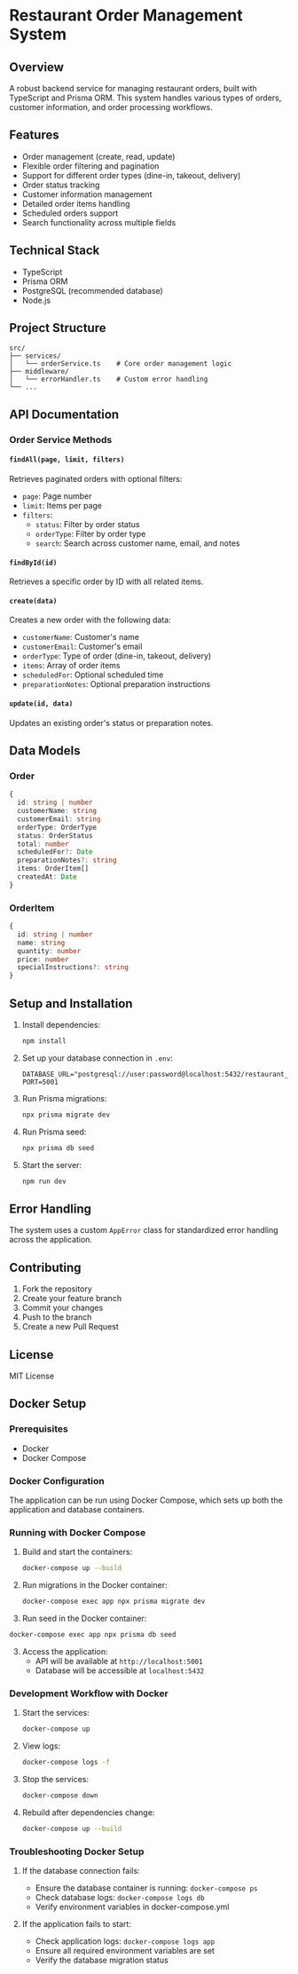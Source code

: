 # Restaurant Order Management System

## Overview
A robust backend service for managing restaurant orders, built with TypeScript and Prisma ORM. This system handles various types of orders, customer information, and order processing workflows.

## Features
- Order management (create, read, update)
- Flexible order filtering and pagination
- Support for different order types (dine-in, takeout, delivery)
- Order status tracking
- Customer information management
- Detailed order items handling
- Scheduled orders support
- Search functionality across multiple fields

## Technical Stack
- TypeScript
- Prisma ORM
- PostgreSQL (recommended database)
- Node.js

## Project Structure
```
src/
├── services/
│   └── orderService.ts    # Core order management logic
├── middleware/
│   └── errorHandler.ts    # Custom error handling
└── ...
```

## API Documentation

### Order Service Methods

#### `findAll(page, limit, filters)`
Retrieves paginated orders with optional filters:
- `page`: Page number
- `limit`: Items per page
- `filters`: 
  - `status`: Filter by order status
  - `orderType`: Filter by order type
  - `search`: Search across customer name, email, and notes

#### `findById(id)`
Retrieves a specific order by ID with all related items.

#### `create(data)`
Creates a new order with the following data:
- `customerName`: Customer's name
- `customerEmail`: Customer's email
- `orderType`: Type of order (dine-in, takeout, delivery)
- `items`: Array of order items
- `scheduledFor`: Optional scheduled time
- `preparationNotes`: Optional preparation instructions

#### `update(id, data)`
Updates an existing order's status or preparation notes.

## Data Models

### Order
```typescript
{
  id: string | number
  customerName: string
  customerEmail: string
  orderType: OrderType
  status: OrderStatus
  total: number
  scheduledFor?: Date
  preparationNotes?: string
  items: OrderItem[]
  createdAt: Date
}
```

### OrderItem
```typescript
{
  id: string | number
  name: string
  quantity: number
  price: number
  specialInstructions?: string
}
```

## Setup and Installation
1. Install dependencies:
   ```bash
   npm install
   ```

2. Set up your database connection in `.env`:
   ```
   DATABASE_URL="postgresql://user:password@localhost:5432/restaurant_db"
   PORT=5001
   ```

3. Run Prisma migrations:
   ```bash
   npx prisma migrate dev
   ```
4. Run Prisma seed:
   ```bash
   npx prisma db seed
   ```

5. Start the server:
   ```bash
   npm run dev
   ```

## Error Handling
The system uses a custom `AppError` class for standardized error handling across the application.

## Contributing
1. Fork the repository
2. Create your feature branch
3. Commit your changes
4. Push to the branch
5. Create a new Pull Request

## License
MIT License

## Docker Setup

### Prerequisites
- Docker
- Docker Compose

### Docker Configuration
The application can be run using Docker Compose, which sets up both the application and database containers.

### Running with Docker Compose

1. Build and start the containers:
   ```bash
   docker-compose up --build
   ```

2. Run migrations in the Docker container:
   ```bash
   docker-compose exec app npx prisma migrate dev
   ```
2. Run seed in the Docker container:
  ```bash
  docker-compose exec app npx prisma db seed
  ```

3. Access the application:
   - API will be available at `http://localhost:5001`
   - Database will be accessible at `localhost:5432`

### Development Workflow with Docker

1. Start the services:
   ```bash
   docker-compose up
   ```

2. View logs:
   ```bash
   docker-compose logs -f
   ```

3. Stop the services:
   ```bash
   docker-compose down
   ```

4. Rebuild after dependencies change:
   ```bash
   docker-compose up --build
   ```

### Troubleshooting Docker Setup

1. If the database connection fails:
   - Ensure the database container is running: `docker-compose ps`
   - Check database logs: `docker-compose logs db`
   - Verify environment variables in docker-compose.yml

2. If the application fails to start:
   - Check application logs: `docker-compose logs app`
   - Ensure all required environment variables are set
   - Verify the database migration status
